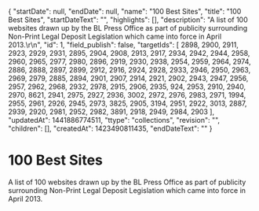 {
  "startDate": null, 
  "endDate": null, 
  "name": "100 Best Sites", 
  "title": "100 Best Sites", 
  "startDateText": "", 
  "highlights": [], 
  "description": "A list of 100 websites drawn up by the BL Press Office as part of publicity surrounding Non-Print Legal Deposit Legislation which came into force in April 2013.\r\n", 
  "id": 1, 
  "field_publish": false, 
  "targetIds": [
    2898, 
    2900, 
    2911, 
    2923, 
    2929, 
    2931, 
    2895, 
    2904, 
    2908, 
    2913, 
    2917, 
    2934, 
    2942, 
    2944, 
    2958, 
    2960, 
    2965, 
    2977, 
    2980, 
    2896, 
    2919, 
    2930, 
    2938, 
    2954, 
    2959, 
    2964, 
    2974, 
    2886, 
    2888, 
    2897, 
    2899, 
    2912, 
    2916, 
    2924, 
    2928, 
    2933, 
    2946, 
    2950, 
    2963, 
    2969, 
    2979, 
    2885, 
    2894, 
    2901, 
    2907, 
    2914, 
    2921, 
    2902, 
    2943, 
    2947, 
    2956, 
    2957, 
    2962, 
    2968, 
    2932, 
    2978, 
    2915, 
    2906, 
    2935, 
    924, 
    2953, 
    2910, 
    2940, 
    2970, 
    8621, 
    2941, 
    2975, 
    2927, 
    2936, 
    3002, 
    2972, 
    2976, 
    2983, 
    2971, 
    1994, 
    2955, 
    2961, 
    2926, 
    2945, 
    2973, 
    3825, 
    2905, 
    3194, 
    2951, 
    2922, 
    3013, 
    2887, 
    2939, 
    2920, 
    2981, 
    2952, 
    2982, 
    3891, 
    2918, 
    2949, 
    2984, 
    2903
  ], 
  "updatedAt": 1441886774511, 
  "ttype": "collections", 
  "revision": "", 
  "children": [], 
  "createdAt": 1423490811435, 
  "endDateText": ""
}

# 100 Best Sites

A list of 100 websites drawn up by the BL Press Office as part of publicity surrounding Non-Print Legal Deposit Legislation which came into force in April 2013.
